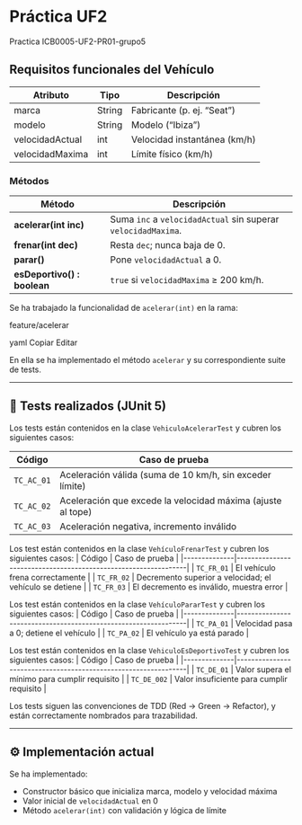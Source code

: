 # Práctica UF2

Practica ICB0005-UF2-PR01-grupo5


## Requisitos funcionales del Vehículo

| Atributo            | Tipo   | Descripción                         |
|---------------------|--------|-------------------------------------|
| marca               | String | Fabricante (p. ej. “Seat”)          |
| modelo              | String | Modelo (“Ibiza”)                    |
| velocidadActual     | int    | Velocidad instantánea (km/h)        |
| velocidadMaxima     | int    | Límite físico (km/h)                |

### Métodos

| Método                         | Descripción                                                          |
|--------------------------------|----------------------------------------------------------------------|
| **acelerar(int inc)**          | Suma `inc` a `velocidadActual` sin superar `velocidadMaxima`.        |
| **frenar(int dec)**            | Resta `dec`; nunca baja de 0.                                        |
| **parar()**                    | Pone `velocidadActual` a 0.                                          |
| **esDeportivo() : boolean**    | `true` si `velocidadMaxima` ≥ 200 km/h.                              |

Se ha trabajado la funcionalidad de `acelerar(int)` en la rama:

feature/acelerar

yaml
Copiar
Editar

En ella se ha implementado el método `acelerar` y su correspondiente suite de tests.

---

## 🔬 Tests realizados (JUnit 5)

Los tests están contenidos en la clase `VehiculoAcelerarTest` y cubren los siguientes casos:

| Código       | Caso de prueba                                                 |
|--------------|----------------------------------------------------------------|
| `TC_AC_01`   | Aceleración válida (suma de 10 km/h, sin exceder límite)       |
| `TC_AC_02`   | Aceleración que excede la velocidad máxima (ajuste al tope)    |
| `TC_AC_03`   | Aceleración negativa, incremento inválido         |


Los test están contenidos en la clase `VehículoFrenarTest` y cubren los siguientes casos:
| Código       | Caso de prueba                                                 |
|--------------|----------------------------------------------------------------|
| `TC_FR_01`   | El vehículo frena correctamente                                |
| `TC_FR_02`   | Decremento superior a velocidad; el vehículo se detiene        |
| `TC_FR_03`   | El decremento es inválido, muestra error                       |

Los test están contenidos en la clase `VehículoPararTest` y cubren los siguientes casos:
| Código       | Caso de prueba                                                 |
|--------------|----------------------------------------------------------------|
| `TC_PA_01`   | Velocidad pasa a 0; detiene el vehículo                        |
| `TC_PA_02`   | El vehículo ya está parado                                     |


Los test están contenidos en la clase `VehiculoEsDeportivoTest` y cubren los siguientes casos:
| Código       | Caso de prueba                                                 |
|--------------|----------------------------------------------------------------|
| `TC_DE_01`   | Valor supera el mínimo para cumplir requisito                  |
| `TC_DE_002`  | Valor insuficiente para cumplir requisito                      |



Los tests siguen las convenciones de TDD (Red → Green → Refactor), y están correctamente nombrados para trazabilidad.

---

## ⚙️ Implementación actual

Se ha implementado:

- Constructor básico que inicializa marca, modelo y velocidad máxima
- Valor inicial de `velocidadActual` en 0
- Método `acelerar(int)` con validación y lógica de límite
